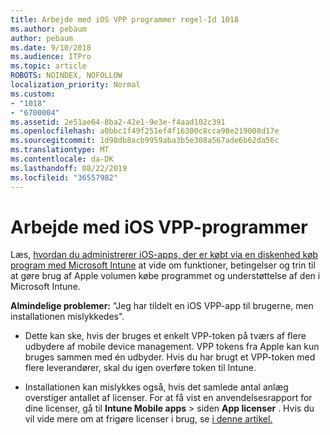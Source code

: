 ```yaml
---
title: Arbejde med iOS VPP programmer regel-Id 1018
ms.author: pebaum
author: pebaum
ms.date: 9/10/2018
ms.audience: ITPro
ms.topic: article
ROBOTS: NOINDEX, NOFOLLOW
localization_priority: Normal
ms.custom:
- "1018"
- "6700004"
ms.assetid: 2e51ae64-8ba2-42e1-9e3e-f4aad102c391
ms.openlocfilehash: a0bbc1f49f251ef4f16300c8cca98e219008d17e
ms.sourcegitcommit: 1d98db8acb9959aba3b5e308a567ade6b62da56c
ms.translationtype: MT
ms.contentlocale: da-DK
ms.lasthandoff: 08/22/2019
ms.locfileid: "36557982"
---
```

# <a name="working-with-ios-vpp-applications"></a>Arbejde med iOS VPP-programmer

Læs, [hvordan du administrerer iOS-apps, der er købt via en diskenhed køb program med Microsoft Intune](https://docs.microsoft.com/intune/vpp-apps-ios) at vide om funktioner, betingelser og trin til at gøre brug af Apple volumen købe programmet og understøttelse af den i Microsoft Intune.
  
 **Almindelige problemer:** "Jeg har tildelt en iOS VPP-app til brugerne, men installationen mislykkedes".
  
- Dette kan ske, hvis der bruges et enkelt VPP-token på tværs af flere udbydere af mobile device management. VPP tokens fra Apple kan kun bruges sammen med én udbyder. Hvis du har brugt et VPP-token med flere leverandører, skal du igen overføre token til Intune.

- Installationen kan mislykkes også, hvis det samlede antal anlæg overstiger antallet af licenser. For at få vist en anvendelsesrapport for dine licenser, gå til **Intune Mobile apps** \> siden **App licenser** . Hvis du vil vide mere om at frigøre licenser i brug, se [i denne artikel.](https://docs.microsoft.com/intune/vpp-apps-ios#revoking-app-licenses-and-deleting-tokens)
